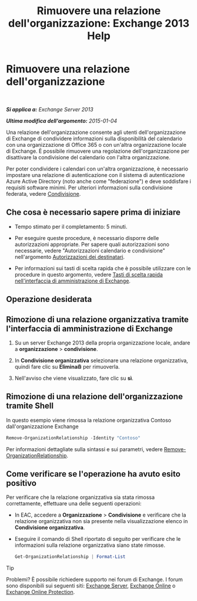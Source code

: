 ﻿---
title: "Rimuovere una relazione dell'organizzazione: Exchange 2013 Help"
TOCTitle: Rimuovere una relazione dell'organizzazione
ms:assetid: ff211394-f58b-4da7-bb3a-df6abcb5950e
ms:mtpsurl: https://technet.microsoft.com/it-it/library/JJ657513(v=EXCHG.150)
ms:contentKeyID: 50482103
ms.date: 05/22/2018
mtps_version: v=EXCHG.150
ms.translationtype: MT
---

# Rimuovere una relazione dell'organizzazione

 

_**Si applica a:** Exchange Server 2013_

_**Ultima modifica dell'argomento:** 2015-01-04_

Una relazione dell'organizzazione consente agli utenti dell'organizzazione di Exchange di condividere informazioni sulla disponibilità del calendario con una organizzazione di Office 365 o con un'altra organizzazione locale di Exchange. È possibile rimuovere una regolazione dell'organizzazione per disattivare la condivisione del calendario con l'altra organizzazione.

Per poter condividere i calendari con un'altra organizzazione, è necessario impostare una relazione di autenticazione con il sistema di autenticazione Azure Active Directory (noto anche come "federazione") e deve soddisfare i requisiti software minimi. Per ulteriori informazioni sulla condivisione federata, vedere [Condivisione](sharing-exchange-2013-help.md).

## Che cosa è necessario sapere prima di iniziare

  - Tempo stimato per il completamento: 5 minuti.

  - Per eseguire queste procedure, è necessario disporre delle autorizzazioni appropriate. Per sapere quali autorizzazioni sono necessarie, vedere "Autorizzazioni calendario e condivisione" nell'argomento [Autorizzazioni dei destinatari](recipients-permissions-exchange-2013-help.md).

  - Per informazioni sui tasti di scelta rapida che è possibile utilizzare con le procedure in questo argomento, vedere [Tasti di scelta rapida nell'interfaccia di amministrazione di Exchange](keyboard-shortcuts-in-the-exchange-admin-center-exchange-online-protection-help.md).

## Operazione desiderata

## Rimozione di una relazione organizzativa tramite l'interfaccia di amministrazione di Exchange

1.  Su un server Exchange 2013 della propria organizzazione locale, andare a **organizzazione** \> **condivisione**.

2.  In **Condivisione organizzativa** selezionare una relazione organizzativa, quindi fare clic su **Elimina**![Icona Elimina](images/Dd979797.14f639f6-61e8-4418-bbfb-0db14de9d2f5(EXCHG.150).gif "Icona Elimina") per rimuoverla.

3.  Nell'avviso che viene visualizzato, fare clic su **sì**.

## Rimozione di una relazione dell'organizzazione tramite Shell

In questo esempio viene rimossa la relazione organizzativa Contoso dall'organizzazione Exchange

```powershell
Remove-OrganizationRelationship -Identity "Contoso"
```

Per informazioni dettagliate sulla sintassi e sui parametri, vedere [Remove-OrganizationRelationship](https://technet.microsoft.com/it-it/library/ee332362\(v=exchg.150\)).

## Come verificare se l'operazione ha avuto esito positivo

Per verificare che la relazione organizzativa sia stata rimossa correttamente, effettuare una delle seguenti operazioni:

  - In EAC, accedere a **Organizzazione** \> **Condivisione** e verificare che la relazione organizzativa non sia presente nella visualizzazione elenco in **Condivisione organizzativa**.

  - Eseguire il comando di Shell riportato di seguito per verificare che le informazioni sulla relazione organizzativa siano state rimosse.
    
    ```powershell
    Get-OrganizationRelationship | Format-List
    ```


> [!TIP]
> Problemi? È possibile richiedere supporto nei forum di Exchange. I forum sono disponibili sui seguenti siti: <A href="https://go.microsoft.com/fwlink/p/?linkid=60612">Exchange Server</A>, <A href="https://go.microsoft.com/fwlink/p/?linkid=267542">Exchange Online</A> o <A href="https://go.microsoft.com/fwlink/p/?linkid=285351">Exchange Online Protection</A>.


